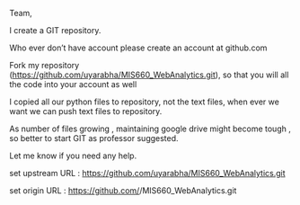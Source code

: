 Team,

I create a GIT repository.

Who ever don’t have account please create an account at github.com


Fork my  repository (https://github.com/uyarabha/MIS660_WebAnalytics.git), so that  you will all the code into your account as well


I copied all our python files to repository, not the text files, when ever we want we can push text files to repository.


As number of files growing , maintaining google drive might become tough , so better to start GIT as professor suggested.

Let me know if you need any help.


set upstream URL : https://github.com/uyarabha/MIS660_WebAnalytics.git

set origin URL : https://github.com/<your username>/MIS660_WebAnalytics.git
